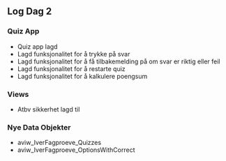 ## Log Dag 2

### Quiz App
  -  Quiz app lagd
  -  Lagd funksjonalitet for å trykke på svar
  -  Lagd funksjonalitet for å få tilbakemelding på om svar er riktig eller feil
  -  Lagd funksjonalitet for å restarte quiz
  -  Lagd funksjonalitet for å kalkulere poengsum

### Views
  -  Atbv sikkerhet lagd til

### Nye Data Objekter
  -  aviw_IverFagproeve_Quizzes
  -  aviw_IverFagproeve_OptionsWithCorrect

